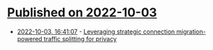 # [Published on 2022-10-03](index.md)

* [2022-10-03, 16:41:07](https://lobste.rs/s/chj4f6/leveraging_strategic_connection) - [Leveraging strategic connection migration-powered traffic splitting for privacy](https://arxiv.org/pdf/2205.03326.pdf)
